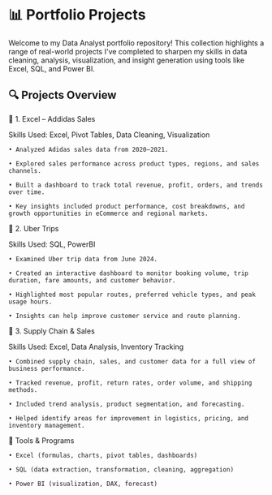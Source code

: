 # 📊 Portfolio Projects

Welcome to my Data Analyst portfolio repository!
This collection highlights a range of real-world projects I've completed to sharpen my skills in data cleaning, analysis, visualization, and insight generation using tools like Excel, SQL, and Power BI.

## 🔍 Projects Overview

📁 1. Excel – Addidas Sales

Skills Used: Excel, Pivot Tables, Data Cleaning, Visualization

    • Analyzed Adidas sales data from 2020–2021.

    • Explored sales performance across product types, regions, and sales channels.

    • Built a dashboard to track total revenue, profit, orders, and trends over time.

    • Key insights included product performance, cost breakdowns, and growth opportunities in eCommerce and regional markets.

📁 2. Uber Trips

Skills Used: SQL, PowerBI

    • Examined Uber trip data from June 2024.

    • Created an interactive dashboard to monitor booking volume, trip duration, fare amounts, and customer behavior.

    • Highlighted most popular routes, preferred vehicle types, and peak usage hours.

    • Insights can help improve customer service and route planning.

📁 3. Supply Chain & Sales

Skills Used: Excel, Data Analysis, Inventory Tracking

    • Combined supply chain, sales, and customer data for a full view of business performance.

    • Tracked revenue, profit, return rates, order volume, and shipping methods.

    • Included trend analysis, product segmentation, and forecasting.

    • Helped identify areas for improvement in logistics, pricing, and inventory management.

🧰 Tools & Programs

    • Excel (formulas, charts, pivot tables, dashboards)

    • SQL (data extraction, transformation, cleaning, aggregation)
    
    • Power BI (visualization, DAX, forecast)
